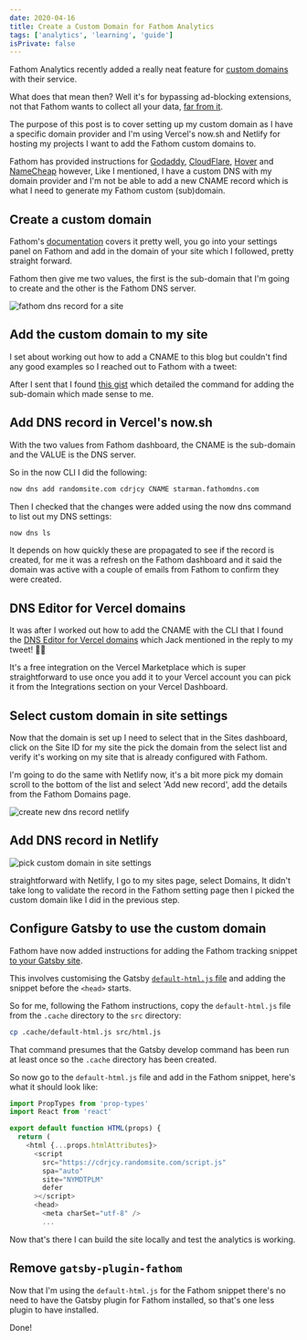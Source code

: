 ```yaml
---
date: 2020-04-16
title: Create a Custom Domain for Fathom Analytics
tags: ['analytics', 'learning', 'guide']
isPrivate: false
---
```


<script>
  import { Tweet } from 'sveltekit-embed'
</script>

Fathom Analytics recently added a really neat feature for [custom
domains] with their service.

What does that mean then? Well it's for bypassing ad-blocking
extensions, not that Fathom wants to collect all your data, [far from
it].

The purpose of this post is to cover setting up my custom domain as I
have a specific domain provider and I'm using Vercel's now.sh and
Netlify for hosting my projects I want to add the Fathom custom
domains to.

Fathom has provided instructions for [Godaddy], [CloudFlare], [Hover]
and [NameCheap] however, Like I mentioned, I have a custom DNS with my
domain provider and I'm not be able to add a new CNAME record which is
what I need to generate my Fathom custom (sub)domain.

## Create a custom domain

Fathom's [documentation] covers it pretty well, you go into your
settings panel on Fathom and add in the domain of your site which I
followed, pretty straight forward.

Fathom then give me two values, the first is the sub-domain that I'm
going to create and the other is the Fathom DNS server.

![fathom dns record for a site]

## Add the custom domain to my site

I set about working out how to add a CNAME to this blog but couldn't
find any good examples so I reached out to Fathom with a tweet:

<Tweet tweetLink="spences10/status/1250786419536277505" />

After I sent that I found [this gist] which detailed the command for
adding the sub-domain which made sense to me.

## Add DNS record in Vercel's now.sh

With the two values from Fathom dashboard, the CNAME is the sub-domain
and the VALUE is the DNS server.

So in the now CLI I did the following:

```bash
now dns add randomsite.com cdrjcy CNAME starman.fathomdns.com
```

Then I checked that the changes were added using the now dns command
to list out my DNS settings:

```bash
now dns ls
```

It depends on how quickly these are propagated to see if the record is
created, for me it was a refresh on the Fathom dashboard and it said
the domain was active with a couple of emails from Fathom to confirm
they were created.

## DNS Editor for Vercel domains

It was after I worked out how to add the CNAME with the CLI that I
found the [DNS Editor for Vercel domains] which Jack mentioned in the
reply to my tweet! 🤦‍♂

It's a free integration on the Vercel Marketplace which is super
straightforward to use once you add it to your Vercel account you can
pick it from the Integrations section on your Vercel Dashboard.

## Select custom domain in site settings

Now that the domain is set up I need to select that in the Sites
dashboard, click on the Site ID for my site the pick the domain from
the select list and verify it's working on my site that is already
configured with Fathom.

I'm going to do the same with Netlify now, it's a bit more pick my
domain scroll to the bottom of the list and select 'Add new record',
add the details from the Fathom Domains page.

![create new dns record netlify]

## Add DNS record in Netlify

![pick custom domain in site settings]

straightforward with Netlify, I go to my sites page, select Domains,
It didn't take long to validate the record in the Fathom setting page
then I picked the custom domain like I did in the previous step.

## Configure Gatsby to use the custom domain

Fathom have now added instructions for adding the Fathom tracking
snippet [to your Gatsby site].

This involves customising the Gatsby [`default-html.js` file] and
adding the snippet before the `<head>` starts.

So for me, following the Fathom instructions, copy the
`default-html.js` file from the `.cache` directory to the `src`
directory:

```bash
cp .cache/default-html.js src/html.js
```

That command presumes that the Gatsby develop command has been run at
least once so the `.cache` directory has been created.

So now go to the `default-html.js` file and add in the Fathom snippet,
here's what it should look like:

```js
import PropTypes from 'prop-types'
import React from 'react'

export default function HTML(props) {
  return (
    <html {...props.htmlAttributes}>
      <script
        src="https://cdrjcy.randomsite.com/script.js"
        spa="auto"
        site="NYMDTPLM"
        defer
      ></script>
      <head>
        <meta charSet="utf-8" />
        ...
```

Now that's there I can build the site locally and test the analytics
is working.

## Remove `gatsby-plugin-fathom`

Now that I'm using the `default-html.js` for the Fathom snippet
there's no need to have the Gatsby plugin for Fathom installed, so
that's one less plugin to have installed.

Done!

<!-- Links -->

[custom domains]: https://usefathom.com/blog/bypass-adblockers
[far from it]: https://usefathom.com/blog/bypass-adblockers
[documentation]: https://usefathom.com/support/custom-domains
[godaddy]: https://ca.godaddy.com/help/add-a-cname-record-19236
[cloudflare]:
  https://support.cloudflare.com/hc/en-us/articles/360020615111-Configuring-a-CNAME-setup
[hover]:
  https://help.hover.com/hc/en-us/articles/217282457-Managing-DNS-records-#h_5eab4aa7-b044-4cc6-a3c0-5869f583edc8
[namecheap]:
  https://www.namecheap.com/support/knowledgebase/article.aspx/9646/2237/how-to-create-a-cname-record-for-your-domain
[this gist]:
  https://gist.github.com/jaydenseric/f4147d7d9788d1f46b30e4ac7b57e6b2
[dns editor for vercel domains]: https://vercel.com/integrations/dns
[to your gatsby site]: https://usefathom.com/integrations/gatsbyjs
[`default-html.js` file]: https://www.gatsbyjs.com/docs/custom-html/

<!-- Images -->

[create new dns record netlify]:
  https://res.cloudinary.com/defkmsrpw/image/upload/q_auto,f_auto/v1614858540/scottspence.com/create-new-dns-record-netlify-388b4824b94966a449b57c7fd59f5fa8.png
[pick custom domain in site settings]:
  https://res.cloudinary.com/defkmsrpw/image/upload/q_auto,f_auto/v1614858539/scottspence.com/pick-custom-domain-in-site-settings-3af1a934a7a66f45d754f3cfa36bb80e.png
[fathom dns record for a site]:
  https://res.cloudinary.com/defkmsrpw/image/upload/q_auto,f_auto/v1614858539/scottspence.com/fathom-dns-record-for-site-918a662955a145472c8b3a65061649e2.png
